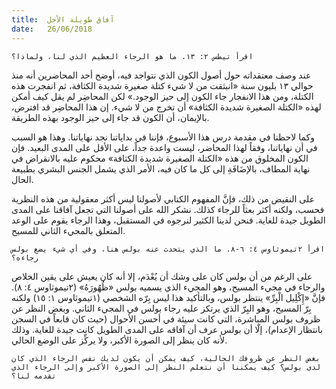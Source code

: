 ```yaml
---
title:  آفاق طويلة الأجل
date:   26/06/2018
---
```


`اقرأ تيطس ٢: ١٣. ما هو الرجاء العظيم الذي لنا، ولماذا؟`

عند وصف معتقداته حول أصول الكون الذي نتواجد فيه، أوضح أحد المحاضرين أنه منذ حوالي ١٣ بليون سنة «انبثقت من لا شيء كتلة صغيرة شديدة الكثافة، ثم انفجرت هذه الكتلة، ومن هذا الانفجار جاء الكون إلى حيز الوجود.» لكن المحاضِر لم يقل كيف أمكن لهذه «الكتلة الصغيرة شديدة الكثافة» أن تخرج من لا شيء. إن هذا المحاضِر قد افترض، بالإيمان، أن الكون قد جاء إلى حيز الوجود بهذه الطريقة.

وكما لاحظنا في مقدمة درس هذا الأسبوع، فإننا في بداياتنا نجد نهاياتنا. وهذا هو السبب في أن نهاياتنا، وفقاً لهذا المحاضر، ليست واعدة جداً، على الأقل على المدى البعيد. فإن الكون المخلوق من هذه «الكتلة الصغيرة شديدة الكثافة» محكوم عليه بالانقراض في نهاية المطاف، بالإضَافَةِ إلى كل ما كان فيه، الأمر الذي يشمل الجنس البشري بطبيعة الحال.

على النقيض من ذلك، فإنَّ المفهوم الكتابي لأصولنا ليس أكثر معقولية من هذه النظرية فحسب، ولكنه أكثر بعثاً للرجاء كذلك. نشكر الله على أصولنا التي تجعل آفاقنا على المدى الطويل جيدة للغاية. فنحن لدينا الكثير لنرجوه في المستقبل، وهذا الرجاء يقوم على الوعد المتعلق بالمجيء الثاني للمسيح.

`اقرأ ٢تيموثاوس ٤: ٦-٨. ما الذي يتحدث عنه بولس هنا، وفي أي شيء يضع بولس رجاءه؟`

على الرغم من أن بولس كان على وشك أن يُعْدَم، إلا أنه كان يعيش على يقين الخلاص والرجاء في مجيء المسيح، وهو المجيء الذي يسميه بولس «ظُهُورَهُ» (٢تيموثاوس ٤: ٨). فإنَّ «إِكْلِيل الْبِرِّ» ينتظر بولس، وبالتأكيد هذا ليس بِرّه الشخصي (١تيموثاوس ١: ١٥) ولكنه بِرّ المسيح، وهو البِرّ الذي يرتكز عليه رجاء بولس في المجيء الثاني. وبغض النظر عن ظروف بولس المباشرة، التي كانت سيئة في أحسن الأحوال (حيث كان قابعاً في السجن بانتظار الإعدام)، إلّا أن بولس عرف أن آفاقه على المدى الطويل كانت جيدة للغاية. وذلك لأنه كان ينظر إلى الصورة الأكبر، ولا يركِّز على الوضع الحالي.

`بغض النظر عن ظروفك الحالية، كيف يمكن أن يكون لديك نفس الرجاء الذي كان لدى بولس؟ كيف يمكننا أن نتعلم النظر إلى الصورة الأكبر وإلى الرجاء الذي تقدمه لنا؟`